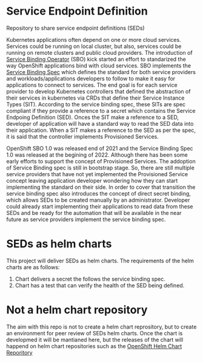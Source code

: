 # Service Endpoint Definition
Repository to share service endpoint definitions (SEDs) 

Kubernetes applications often depend on one or more cloud services. Services could be running on local cluster, but also, services could be running on remote clusters and public cloud providers. The introduction of [Service Binding Operator](https://github.com/redhat-developer/service-binding-operator) (SBO) kick started an effort to standarized the way OpenShift applications bind with cloud services. SBO implements the [Service Binding Spec](https://github.com/servicebinding/spec#service-binding-specification-for-kubernetes) which defines the standard for both service providers and workloads/applications developers to follow to make it easy for applications to connect to services. The end goal is for each service provider to develop Kubernetes controllers that defined the abstraction of their services in kubernetes via CRDs that define their Service Instance Types (SIT). According to the service binding spec, these SITs are spec compliant if they provide a reference to a secret which contains the Service Endpoing Definition (SED). Onces the SIT make a reference to a SED, developer of application will have a standard way to read the SED data into their application. When a SIT makes a reference to the SED as per the spec, it is said that the controller implements Provisioned Services.

OpenShift SBO 1.0 was released end of 2021 and the Service Binding Spec 1.0 was released at the begining of 2022. Although there has been some early efforts to support the concept of Provisioned Services. The addoption of Service Binding spec is still in bootstrap stage. So, there are still multiple service providers that have not yet implemented the Provisioned Service concept leaving application developer wondering how they can start implementing the standard on their side. In order to cover that transition the service binding spec also introduces the concept of direct secret binding, which allows SEDs to be created manually by an administrator. Developer could already start implementing their applications to read data from these SEDs and be ready for the automation that will be available in the near future as service providers implement the service binding spec.

# SEDs as helm charts
This project will deliver SEDs as helm charts. The requirements of the helm charts are as follows:
1. Chart delivers a secret the follows the service binding spec.
1. Chart has a test that can verify the health of the SED being defined.

# Not a helm chart repository

The aim with this repo is not to create a helm chart reprository, but to create an environment for peer review of SEDs helm charts. Once the chart is developmed it will be mantianed here, but the releases of the chart will happend on helm chart repositories such as the [OpenShift Helm Chart Reporitory](https://github.com/openshift-helm-charts/charts)
